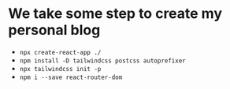 # We take some step to create my personal blog

- `npx create-react-app ./ `
- `npm install -D tailwindcss postcss autoprefixer `
- `npx tailwindcss init -p `
- `npm i --save react-router-dom `
